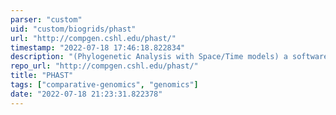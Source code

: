 ```yaml
---
parser: "custom"
uid: "custom/biogrids/phast"
url: "http://compgen.cshl.edu/phast/"
timestamp: "2022-07-18 17:46:18.822834"
description: "(Phylogenetic Analysis with Space/Time models) a software package for comparative and evolutionary genomics."
repo_url: "http://compgen.cshl.edu/phast/"
title: "PHAST"
tags: ["comparative-genomics", "genomics"]
date: "2022-07-18 21:23:31.822378"
---
```


